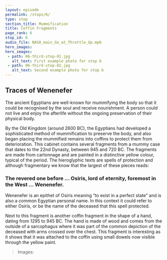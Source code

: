 ```yaml
---
layout: episode
permalink: /stops/6/
type: stop
section_title: Mummification
title: Coffin Fragments 
page_rank: 6
stop_id: 6
audio_file: NASA_main_Go_at_Throttle_Up.mp6
hero_images:
hero_images:
 - path: 06-third-stop-01.jpg
   alt_text: First example photo for stop 6
 - path: 06-third-stop-02.jpg
   alt_text: Second example photo for stop 6
---
```


## Traces of Wenenefer 

The ancient Egyptians are well-known for mummifying the body so that it could be recognised by the soul and receive nourishment. A person could not live and enjoy the afterlife without the ongoing preservation of their physical body.

By the Old Kingdom (around 2600 BC), the Egyptians had developed a sophisticated method of mummification to preserve the body, and also began placing the mummified remains into coffins to protect them from deterioration. This cabinet contains several fragments from a mummy case that dates to the 22nd Dynasty, between 945 and 720 BC. The fragments are made from cartonnage and are painted in a distinctive yellow colour, typical of the period. The hieroglyphic texts are spells of protection and although fragmentary we know that the largest of these pieces reads: 

### The revered one before … Osiris, lord of eternity, foremost in the West … Wenenefer. 

Wenenefer is an epithet of Osiris meaning “to exist in a perfect state” and is also a common Egyptian personal name. In this context it could refer to either Osiris, or be the name of the deceased that this spell protected. 

Next to this fragment is another coffin fragment in the shape of a hand, dating from 1295 to 945 BC. The hand is made of wood and comes from the outside of a sarcophagus where it was part of the common depiction of the deceased with arms crossed over the chest. This fragment is interesting as it shows that it was attached to the coffin using small dowels now visible through the yellow paint.  

> Images: 
